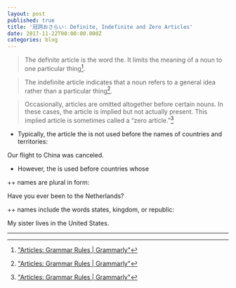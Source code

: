 ```yaml
---
layout: post
published: true
title: '冠詞おさらい: Definite, Indefinite and Zero Articles'
date: 2017-11-22T00:00:00.000Z
categories: blog
---
```



> The definite article is the word the. It limits the meaning of a noun to one particular thing[^1].

> The indefinite article indicates that a noun refers to a general idea rather than a particular thing[^1]. 

> Occasionally, articles are omitted altogether before certain nouns. In these cases, the article is implied but not actually present. This implied article is sometimes called a “zero article.”[^1]

* Typically, the article the is not used before the names of countries and territories:

 Our flight to China was canceled.

+   However, the is used before countries whose

++   names are plural in form:

Have you ever been to the Netherlands?

++   names include the words states, kingdom, or republic:

My sister lives in the United States.

---
[^1]:["Articles: Grammar Rules | Grammarly"](https://www.grammarly.com/blog/articles/)
